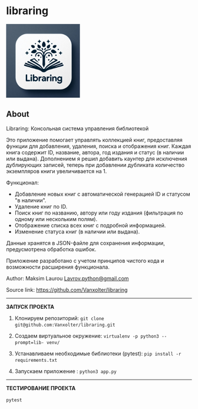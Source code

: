 libraring
========
<img
  src="https://github.com/Vanxolter/libraring/blob/51df7556078e73b5daebb8fa6bb71f53fbe8fb12/libraring_logo.jpeg"
  alt="libraring"
  width="200"
/>


About
-----
Libraring: Консольная система управления библиотекой

Это приложение помогает управлять коллекцией книг, предоставляя функции для добавления, удаления,
поиска и отображения книг. Каждая книга содержит ID, название, автора, год издания и статус
(в наличии или выдана). Дополнением я решил добавить каунтер для исключения дублирующих записей, теперь при добавлении 
дубликата количество экземпляров книги увеличивается на 1.

Функционал:
- Добавление новых книг с автоматической генерацией ID и статусом "в наличии".
- Удаление книг по ID.
- Поиск книг по названию, автору или году издания (фильтрация по одному или нескольким полям).
- Отображение списка всех книг с подробной информацией.
- Изменение статуса книг (в наличии или выдана).

Данные хранятся в JSON-файле для сохранения информации, предусмотрена обработка ошибок.

Приложение разработано с учетом принципов чистого кода и возможности расширения функционала.

Author: Maksim Laurou <Lavrov.python@gmail.com>

Source link: https://github.com/Vanxolter/libraring

------------------

**ЗАПУСК ПРОЕКТА**

1) Клонируем репозиторий: ``` git clone git@github.com:Vanxolter/libraring.git ```

2) Создаем виртуальное окружение: ``` virtualenv -p python3 --prompt=lib- venv/ ```

3) Устанавливаем необходимые библиотеки (pytest): ``` pip install -r requirements.txt ```

4) Запускаем приложение : ``` python3 app.py ```


------------------

**ТЕСТИРОВАНИЕ ПРОЕКТА**

 ``` pytest ```


